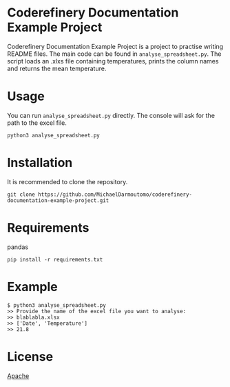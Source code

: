 # Coderefinery Documentation Example Project
Coderefinery Documentation Example Project is a project to practise writing README files. The main code can be found in `analyse_spreadsheet.py`. The script loads an .xlxs file containing temperatures, prints the column names and returns the mean temperature.

# Usage
You can run `analyse_spreadsheet.py` directly. The console will ask for the path to the excel file.

```{bash}
python3 analyse_spreadsheet.py
```

# Installation
It is recommended to clone the repository.

```{bash}
git clone https://github.com/MichaelDarmoutomo/coderefinery-documentation-example-project.git
```

# Requirements
pandas

```{bash}
pip install -r requirements.txt
```

# Example
```{bash}
$ python3 analyse_spreadsheet.py
>> Provide the name of the excel file you want to analyse:
>> blablabla.xlsx
>> ['Date', 'Temperature']
>> 21.8
```

# License
[Apache](https://github.com/MichaelDarmoutomo/coderefinery-documentation-example-project/blob/main/LICENSE)
